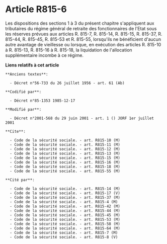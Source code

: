 # Article R815-6

Les dispositions des sections 1 à 3 du présent chapitre s'appliquent aux tributaires du régime général de retraite des
fonctionnaires de l'Etat sous les réserves prévues aux articles R. 815-7, R. 815-14, R. 815-15, R. 815-37, R. 815-44, R.
815-45, R. 815-53 et R. 815-55, lorsqu'ils ne bénéficient d'aucun autre avantage de vieillesse ou lorsque, en exécution des
articles R. 815-10 à R. 815-13, R. 815-16 à R. 815-18, la liquidation de l'allocation supplémentaire incombe à ce régime.

**Liens relatifs à cet article**

	**Anciens textes**:

	  - Décret n°56-733 du 26 juillet 1956 - art. 61 (Ab)

	**Codifié par**:

	  - Décret n°85-1353 1985-12-17

	**Modifié par**:

	  - Décret n°2001-568 du 29 juin 2001 - art. 1 () JORF 1er juillet 2001

	**Cite**:

	  - Code de la sécurité sociale. - art. R815-10 (M)
	  - Code de la sécurité sociale. - art. R815-11 (M)
	  - Code de la sécurité sociale. - art. R815-12 (M)
	  - Code de la sécurité sociale. - art. R815-13 (M)
	  - Code de la sécurité sociale. - art. R815-15 (M)
	  - Code de la sécurité sociale. - art. R815-16 (M)
	  - Code de la sécurité sociale. - art. R815-18 (M)
	  - Code de la sécurité sociale. - art. R815-55 (M)

	**Cité par**:

	  - Code de la sécurité sociale. - art. R815-14 (M)
	  - Code de la sécurité sociale. - art. R815-17 (V)
	  - Code de la sécurité sociale. - art. R815-37 (M)
	  - Code de la sécurité sociale. - art. R815-4 (M)
	  - Code de la sécurité sociale. - art. R815-42 (M)
	  - Code de la sécurité sociale. - art. R815-44 (M)
	  - Code de la sécurité sociale. - art. R815-45 (M)
	  - Code de la sécurité sociale. - art. R815-53 (M)
	  - Code de la sécurité sociale. - art. R815-58 (M)
	  - Code de la sécurité sociale. - art. R815-64 (M)
	  - Code de la sécurité sociale. - art. R815-7 (M)
	  - Code de la sécurité sociale. - art. R815-8 (V)
